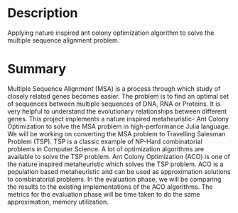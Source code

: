 # Description
Applying nature inspired ant colony optimization algorithm to solve the multiple sequence alignment problem.

# Summary
Multiple Sequence Alignment (MSA) is a process through which study of closely related genes becomes easier. The problem is to find an optimal set of sequences between multiple sequences of DNA, RNA or Proteins. It is very helpful to understand the evolutionary relationships between different genes. This project implements a nature inspired metaheuristic- Ant Colony Optimization to solve the MSA problem in high-performance Julia language. We will be working on converting the MSA problem to Travelling Salesman Problem
(TSP). TSP is a classic example of NP-Hard combinatorial problems in Computer Science. A lot of optimization algorithms are available to solve the TSP problem. Ant Colony Optimization (ACO) is one of the nature inspired metaheuristic which solves the TSP problem. ACO is a population based metaheuristic and can be used as approximation solutions to combinatorial problems. In the evaluation phase, we will be comparing the results to the existing implementations of the ACO algorithms. The metrics for the evaluation phase will be time taken to do the same approximation, memory utilization.
